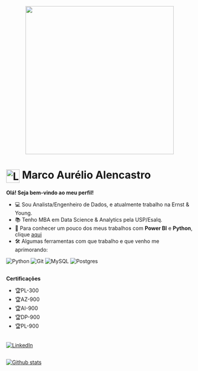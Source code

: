 <div align="center">
  <img src="https://gestionproxima.com/wp-content/uploads/2023/09/PowerBI_Animation.gif" width="400" height="auto"/>
</div>
<h1>
    <a href="https://elidianaandrade.github.io/">
     <img align="center" alt="Logo Marco Alencastro" width="36px" src="https://cdn-icons-png.flaticon.com/512/246/246569.png"></a>
    <span>Marco Aurélio Alencastro</span>
</h1>

<p align="justify">
  <b>Olá! Seja bem-vindo ao meu perfil!</b>
  <br>
  <ul>
    <li>💻 Sou Analista/Engenheiro de Dados, e atualmente trabalho na Ernst & Young.</li>
    <li>📚 Tenho MBA em Data Science & Analytics pela USP/Esalq.</li>
    <li>🔗 Para conhecer um pouco dos meus trabalhos com <b>Power BI</b> e <b>Python</b>, clique <a href="https://allen87.com.br" target="_blank">aqui</a></li>
    <li>🛠️ Algumas ferramentas com que trabalho e que venho me aprimorando:</li>
  </ul>
</p>

![Python](https://img.shields.io/badge/python-%23316192.svg?style=for-the-badge&logo=python&logoColor=white) ![Git](https://img.shields.io/badge/git-%23F05033.svg?style=for-the-badge&logo=git&logoColor=white) ![MySQL](https://img.shields.io/badge/mysql-%2300f.svg?style=for-the-badge&logo=mysql&logoColor=white) ![Postgres](https://img.shields.io/badge/postgres-%23316192.svg?style=for-the-badge&logo=postgresql&logoColor=white) 

##
<p align="justify">
  <b>Certificações</b>
  <br>
  <ul>
    <li>🏆PL-300</li>
    <li>🏆AZ-900</li>
    <li>🏆AI-900</li>
    <li>🏆DP-900</li>
    <li>🏆PL-900</li>
  </ul>
</p>

##
[![LinkedIn](https://img.shields.io/badge/-LinkedIn-0E76A8?style=for-the-badge&logo=linkedin&logoColor=FFF&color:0E76A8)](https://www.linkedin.com/in/marco-alencastro/)
<!--[![Tableau](https://img.shields.io/badge/-Tableau-000?style=for-the-badge&logo=tableau&logoColor=FFF&color:FFF)](https://public.tableau.com/app/profile/marco.alencastro/)-->

##
[![Github stats](https://github-readme-stats.vercel.app/api?username=Marco87&theme=blue&show_icons=true&count_private=true)](https://github.com/Marco87)
